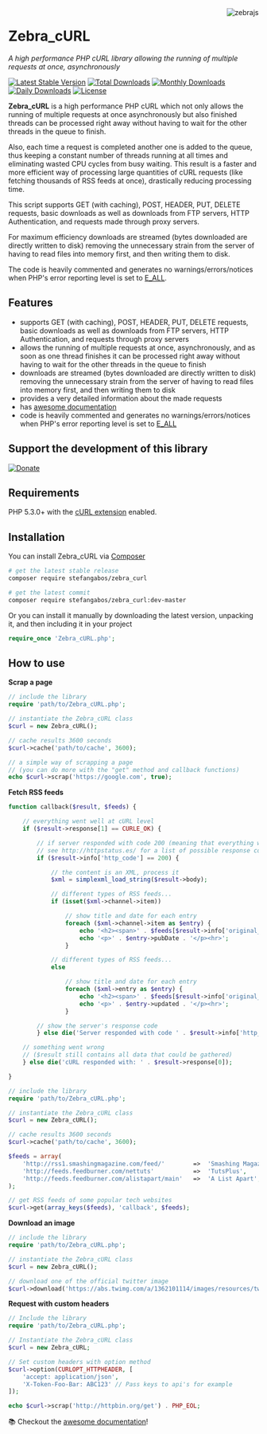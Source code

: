 <img src="https://github.com/stefangabos/zebrajs/blob/master/docs/images/logo.png" alt="zebrajs" align="right">

# Zebra_cURL

*A high performance PHP cURL library allowing the running of multiple requests at once, asynchronously*

[![Latest Stable Version](https://poser.pugx.org/stefangabos/zebra_curl/v/stable)](https://packagist.org/packages/stefangabos/zebra_curl) [![Total Downloads](https://poser.pugx.org/stefangabos/zebra_curl/downloads)](https://packagist.org/packages/stefangabos/zebra_curl) [![Monthly Downloads](https://poser.pugx.org/stefangabos/zebra_curl/d/monthly)](https://packagist.org/packages/stefangabos/zebra_curl) [![Daily Downloads](https://poser.pugx.org/stefangabos/zebra_curl/d/daily)](https://packagist.org/packages/stefangabos/zebra_curl) [![License](https://poser.pugx.org/stefangabos/zebra_curl/license)](https://packagist.org/packages/stefangabos/zebra_curl)

**Zebra_cURL** is a high performance PHP cURL which not only allows the running of multiple requests at once asynchronously but also finished threads can be processed right away without having to wait for the other threads in the queue to finish.

Also, each time a request is completed another one is added to the queue, thus keeping a constant number of threads running at all times and eliminating wasted CPU cycles from busy waiting. This result is a faster and more efficient way of processing large quantities of cURL requests (like fetching thousands of RSS feeds at once), drastically reducing processing time.

This script supports GET (with caching), POST, HEADER, PUT, DELETE requests, basic downloads as well as downloads from FTP servers, HTTP Authentication, and requests made through proxy servers.

For maximum efficiency downloads are streamed (bytes downloaded are directly written to disk) removing the unnecessary strain from the server of having to read files into memory first, and then writing them to disk.

The code is heavily commented and generates no warnings/errors/notices when PHP's error reporting level is set to [E_ALL](http://www.php.net/manual/en/function.error-reporting.php).

## Features

- supports GET (with caching), POST, HEADER, PUT, DELETE requests, basic downloads as well as downloads from FTP servers, HTTP Authentication, and requests through proxy servers
- allows the running of multiple requests at once, asynchronously, and as soon as one thread finishes it can be processed right away without having to wait for the other threads in the queue to finish
- downloads are streamed (bytes downloaded are directly written to disk) removing the unnecessary strain from the server of having to read files into memory first, and then writing them to disk
- provides a very detailed information about the made requests
- has [awesome documentation](https://stefangabos.github.io/Zebra_cURL/Zebra_cURL/Zebra_cURL.html)
- code is heavily commented and generates no warnings/errors/notices when PHP's error reporting level is set to [E_ALL](http://www.php.net/manual/en/function.error-reporting.php)

## Support the development of this library

[![Donate](https://www.paypalobjects.com/en_US/i/btn/btn_donate_LG.gif)](https://www.paypal.com/cgi-bin/webscr?cmd=_s-xclick&hosted_button_id=W6MCFT65DRN64)

## Requirements

PHP 5.3.0+ with the [cURL extension](http://www.php.net/manual/en/curl.installation.php) enabled.

## Installation

You can install Zebra_cURL via [Composer](https://packagist.org/packages/stefangabos/zebra_curl)

```bash
# get the latest stable release
composer require stefangabos/zebra_curl

# get the latest commit
composer require stefangabos/zebra_curl:dev-master
```

Or you can install it manually by downloading the latest version, unpacking it, and then including it in your project

```php
require_once 'Zebra_cURL.php';
```

## How to use

**Scrap a page**

```php
// include the library
require 'path/to/Zebra_cURL.php';

// instantiate the Zebra_cURL class
$curl = new Zebra_cURL();

// cache results 3600 seconds
$curl->cache('path/to/cache', 3600);

// a simple way of scrapping a page
// (you can do more with the "get" method and callback functions)
echo $curl->scrap('https://google.com', true);
```

**Fetch RSS feeds**

```php
function callback($result, $feeds) {

    // everything went well at cURL level
    if ($result->response[1] == CURLE_OK) {

        // if server responded with code 200 (meaning that everything went well)
        // see http://httpstatus.es/ for a list of possible response codes
        if ($result->info['http_code'] == 200) {

            // the content is an XML, process it
            $xml = simplexml_load_string($result->body);

            // different types of RSS feeds...
            if (isset($xml->channel->item))

                // show title and date for each entry
                foreach ($xml->channel->item as $entry) {
                    echo '<h2><span>' . $feeds[$result->info['original_url']] . '</span> [' . $entry->title . '](' . $entry->link . ')</h2>';
                    echo '<p>' . $entry->pubDate . '</p><hr>';
                }

            // different types of RSS feeds...
            else

                // show title and date for each entry
                foreach ($xml->entry as $entry) {
                    echo '<h2><span>' . $feeds[$result->info['original_url']] . '</span> [' . $entry->title . '](' . $entry->link['href'] . ')</h2>';
                    echo '<p>' . $entry->updated . '</p><hr>';
                }

        // show the server's response code
        } else die('Server responded with code ' . $result->info['http_code']);

    // something went wrong
    // ($result still contains all data that could be gathered)
    } else die('cURL responded with: ' . $result->response[0]);

}

// include the library
require 'path/to/Zebra_cURL.php';

// instantiate the Zebra_cURL class
$curl = new Zebra_cURL();

// cache results 3600 seconds
$curl->cache('path/to/cache', 3600);

$feeds = array(
    'http://rss1.smashingmagazine.com/feed/'        =>  'Smashing Magazine',
    'http://feeds.feedburner.com/nettuts'           =>  'TutsPlus',
    'http://feeds.feedburner.com/alistapart/main'   =>  'A List Apart',
);

// get RSS feeds of some popular tech websites
$curl->get(array_keys($feeds), 'callback', $feeds);
```

**Download an image**

```php
// include the library
require 'path/to/Zebra_cURL.php';

// instantiate the Zebra_cURL class
$curl = new Zebra_cURL();

// download one of the official twitter image
$curl->download('https://abs.twimg.com/a/1362101114/images/resources/twitter-bird-callout.png', 'cache');
```

**Request with custom headers**

```php
// Include the library
require 'path/to/Zebra_cURL.php';

// Instantiate the Zebra_cURL class
$curl = new Zebra_cURL;

// Set custom headers with option method
$curl->option(CURLOPT_HTTPHEADER, [
    'accept: application/json',
    'X-Token-Foo-Bar: ABC123' // Pass keys to api's for example
]);

echo $curl->scrap('http://httpbin.org/get') . PHP_EOL;
```

:books: Checkout the [awesome documentation](https://stefangabos.github.io/Zebra_cURL/Zebra_cURL/Zebra_cURL.html)!
